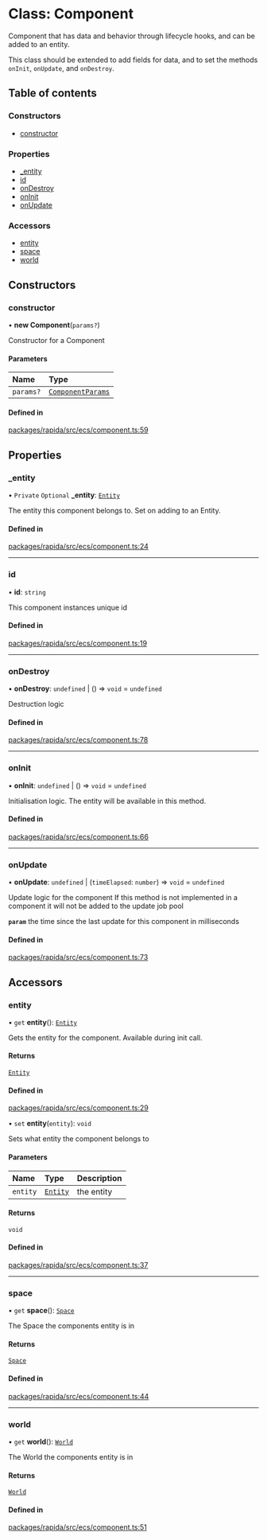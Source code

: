 # Class: Component

Component that has data and behavior through lifecycle hooks, and can be added to an entity.

This class should be extended to add fields for data, and to set the methods `onInit`, `onUpdate`, and `onDestroy`.

## Table of contents

### Constructors

- [constructor](Component.md#constructor)

### Properties

- [\_entity](Component.md#_entity)
- [id](Component.md#id)
- [onDestroy](Component.md#ondestroy)
- [onInit](Component.md#oninit)
- [onUpdate](Component.md#onupdate)

### Accessors

- [entity](Component.md#entity)
- [space](Component.md#space)
- [world](Component.md#world)

## Constructors

### constructor

• **new Component**(`params?`)

Constructor for a Component

#### Parameters

| Name | Type |
| :------ | :------ |
| `params?` | [`ComponentParams`](../modules.md#componentparams) |

#### Defined in

[packages/rapida/src/ecs/component.ts:59](https://gitlab.com/rapidajs/rapida/-/blob/795fd7e/packages/rapida/src/ecs/component.ts#L59)

## Properties

### \_entity

• `Private` `Optional` **\_entity**: [`Entity`](Entity.md)

The entity this component belongs to. Set on adding to an Entity.

#### Defined in

[packages/rapida/src/ecs/component.ts:24](https://gitlab.com/rapidajs/rapida/-/blob/795fd7e/packages/rapida/src/ecs/component.ts#L24)

___

### id

• **id**: `string`

This component instances unique id

#### Defined in

[packages/rapida/src/ecs/component.ts:19](https://gitlab.com/rapidajs/rapida/-/blob/795fd7e/packages/rapida/src/ecs/component.ts#L19)

___

### onDestroy

• **onDestroy**: `undefined` \| () => `void` = `undefined`

Destruction logic

#### Defined in

[packages/rapida/src/ecs/component.ts:78](https://gitlab.com/rapidajs/rapida/-/blob/795fd7e/packages/rapida/src/ecs/component.ts#L78)

___

### onInit

• **onInit**: `undefined` \| () => `void` = `undefined`

Initialisation logic. The entity will be available in this method.

#### Defined in

[packages/rapida/src/ecs/component.ts:66](https://gitlab.com/rapidajs/rapida/-/blob/795fd7e/packages/rapida/src/ecs/component.ts#L66)

___

### onUpdate

• **onUpdate**: `undefined` \| (`timeElapsed`: `number`) => `void` = `undefined`

Update logic for the component
If this method is not implemented in a component it will not be added to the update job pool

**`param`** the time since the last update for this component in milliseconds

#### Defined in

[packages/rapida/src/ecs/component.ts:73](https://gitlab.com/rapidajs/rapida/-/blob/795fd7e/packages/rapida/src/ecs/component.ts#L73)

## Accessors

### entity

• `get` **entity**(): [`Entity`](Entity.md)

Gets the entity for the component. Available during init call.

#### Returns

[`Entity`](Entity.md)

#### Defined in

[packages/rapida/src/ecs/component.ts:29](https://gitlab.com/rapidajs/rapida/-/blob/795fd7e/packages/rapida/src/ecs/component.ts#L29)

• `set` **entity**(`entity`): `void`

Sets what entity the component belongs to

#### Parameters

| Name | Type | Description |
| :------ | :------ | :------ |
| `entity` | [`Entity`](Entity.md) | the entity |

#### Returns

`void`

#### Defined in

[packages/rapida/src/ecs/component.ts:37](https://gitlab.com/rapidajs/rapida/-/blob/795fd7e/packages/rapida/src/ecs/component.ts#L37)

___

### space

• `get` **space**(): [`Space`](Space.md)

The Space the components entity is in

#### Returns

[`Space`](Space.md)

#### Defined in

[packages/rapida/src/ecs/component.ts:44](https://gitlab.com/rapidajs/rapida/-/blob/795fd7e/packages/rapida/src/ecs/component.ts#L44)

___

### world

• `get` **world**(): [`World`](World.md)

The World the components entity is in

#### Returns

[`World`](World.md)

#### Defined in

[packages/rapida/src/ecs/component.ts:51](https://gitlab.com/rapidajs/rapida/-/blob/795fd7e/packages/rapida/src/ecs/component.ts#L51)

